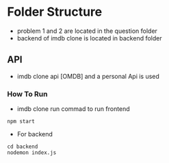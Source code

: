 # Folder Structure

* problem 1 and 2 are located in the question folder
* backend of imdb clone is located in backend folder


## API

* imdb clone api [OMDB] and a personal Api is used 

### How To Run

* imdb clone run commad to run frontend

````
npm start
````

* For backend
````
cd backend
nodemon index.js
````